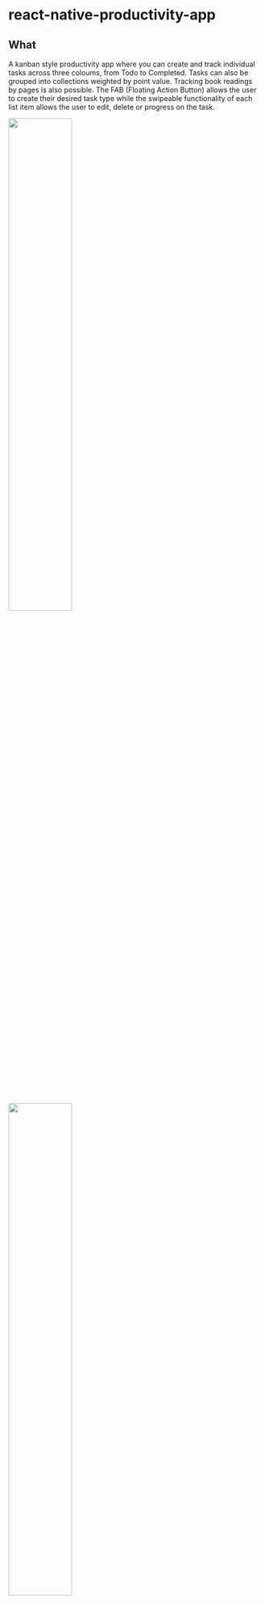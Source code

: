 # react-native-productivity-app

## What
A kanban style productivity app where you can create and track individual tasks across three coloums, from Todo to Completed. Tasks can also be grouped into collections weighted by point value. Tracking book readings by pages is also possible. The FAB (Floating Action Button) allows the user to create their desired task type while the swipeable functionality of each list item allows the user to edit, delete or progress on the task.

<img src="https://user-images.githubusercontent.com/55306725/116644971-c439f380-a942-11eb-9e66-70171e65dc10.jpg" width="50%" height="50%">

<img src="https://user-images.githubusercontent.com/55306725/116645264-6d80e980-a943-11eb-833a-5fb16a4ed356.gif" width="50%" height="50%">

<img src="https://user-images.githubusercontent.com/55306725/116645354-a7ea8680-a943-11eb-9bad-e2c031311a44.gif" width="50%" height="50%">


## How
This was created using Typescript [React Native](https://reactnative.dev/) with [MobX](https://mobx.js.org/README.html) for state management and [Realm DB](https://docs.mongodb.com/realm-legacy/docs/javascript/latest/index.html) for local storage.

*Some key tools*:
 - [Material Design](https://material.io/) for colors
 - [React Native Paper](https://callstack.github.io/react-native-paper/index.html) for bottom navigator & FAB
 - [Formik](https://formik.org/docs/guides/react-native) for forms
 - [Yup](https://www.npmjs.com/package/yup) for validation
 - [React Navigation](https://reactnavigation.org/)
 - [Material Design Icons](https://materialdesignicons.com/)\
 - [React Native Circular Progress](https://github.com/bartgryszko/react-native-circular-progress) for the circular progress bars
 - See the node modules for less important ones

## Why
I wanted to go start to finish on a project that I would use every day. I learned a ton about architecting a project of this size and a valuable lesson about future proofing and writing maintainable code.

## What's Next
The app needs a big refactor to cut down on code repetition and improve performance, cleaning up the UI couldn't hurt either. After that, I'd be interested in exploring the possibility of shipping to the play/app store to make it available for others.

Other quality of life improvements include:
 - Using react context or dependency injection to pass the main data store around the app
 - Improving the logic behind readings to consider which pages have been read and which are left to suggest tasks to be created

## My Learnings
 - Build projects in vertical slices, go start to finish on one key functionality and then expand to cover other features.
 - Prepare as if the project is going to be shipped, spending hours planning is a lot better than facing tons of issues down the line
 - Spend time refactoring code as each new feature is added so that you don't have a massive task at the end
 - Write tests lol



To run the app via android simulator / physical device : **npx react-native run-android**

If using a physical device first make sure you can see your device listed: **adb devices**
When running the app for the first time on a new device, you need to run this: **adb reverse tcp:8081 tcp:8081** to link the ports
